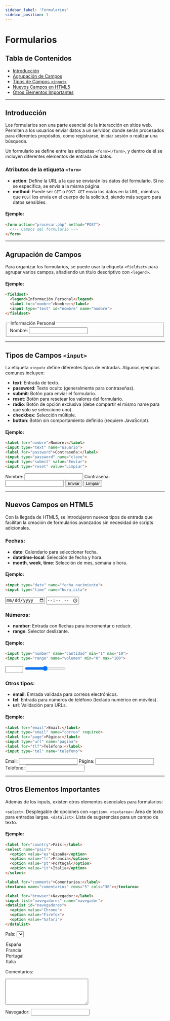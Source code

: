 ```yaml
---
sidebar_label: 'Formularios'
sidebar_position: 1
---
```

# Formularios

## Tabla de Contenidos
- [Introducción](#introducción)
- [Agrupación de Campos](#agrupación-de-campos)
- [Tipos de Campos `<input>`](#tipos-de-campos-input)
- [Nuevos Campos en HTML5](#nuevos-campos-en-html5)
- [Otros Elementos Importantes](#otros-elementos-importantes)

---
## Introducción
Los formularios son una parte esencial de la interacción en sitios web. Permiten a los usuarios enviar datos a un servidor, donde serán procesados para diferentes propósitos, como registrarse, iniciar sesión o realizar una búsqueda.

Un formulario se define entre las etiquetas `<form></form>`, y dentro de él se incluyen diferentes elementos de entrada de datos.

### Atributos de la etiqueta `<form>`
- **action**: Define la URL a la que se enviarán los datos del formulario. Si no se especifica, se envía a la misma página.
- **method**: Puede ser `GET` o `POST`. `GET` envía los datos en la URL, mientras que `POST` los envía en el cuerpo de la solicitud, siendo más seguro para datos sensibles.

#### Ejemplo:
```html
<form action="procesar.php" method="POST">
  <!-- Campos del formulario -->
</form>
```
---
## Agrupación de Campos
Para organizar los formularios, se puede usar la etiqueta `<fieldset>` para agrupar varios campos, añadiendo un título descriptivo con `<legend>`.

#### Ejemplo:
```html
<fieldset>
  <legend>Información Personal</legend>
  <label for="nombre">Nombre:</label>
  <input type="text" id="nombre" name="nombre">
</fieldset>
```
<fieldset>
  <legend>Información Personal</legend>
  <label for="nombre">Nombre:</label>
  <input type="text" id="nombre" name="nombre"></input>
</fieldset>

---
## Tipos de Campos `<input>`
La etiqueta `<input>` define diferentes tipos de entradas. Algunos ejemplos comunes incluyen:

- **text**: Entrada de texto.
- **password**: Texto oculto (generalmente para contraseñas).
- **submit**: Botón para enviar el formulario.
- **reset**: Botón para resetear los valores del formulario.
- **radio**: Botón de opción exclusiva (debe compartir el mismo name para que solo se seleccione uno).
- **checkbox**: Selección múltiple.
- **button**: Botón sin comportamiento definido (requiere JavaScript).

#### Ejemplo:
```html
<label for="nombre">Nombre:</label>
<input type="text" name="usuario">
<label for="password">Contraseña:</label>
<input type="password" name="clave">
<input type="submit" value="Enviar">
<input type="reset" value="Limpiar">
```
<label for="nombre">Nombre:</label>
<input type="text" name="usuario"></input>
<label for="password">Contraseña:</label>
<input type="password" name="clave"></input>
<input type="submit" value="Enviar"></input>
<input type="reset" value="Limpiar"></input>

---
## Nuevos Campos en HTML5
Con la llegada de HTML5, se introdujeron nuevos tipos de entrada que facilitan la creación de formularios avanzados sin necesidad de scripts adicionales.

### Fechas:
- **date**: Calendario para seleccionar fecha.
- **datetime-local**: Selección de fecha y hora.
- **month**, **week**, **time**: Selección de mes, semana o hora.

#### Ejemplo:
```html
<input type="date" name="fecha_nacimiento">
<input type="time" name="hora_cita">
```
<input type="date" name="fecha_nacimiento"></input>
<input type="time" name="hora_cita"></input>

### Números:
- **number**: Entrada con flechas para incrementar o reducir.
- **range**: Selector deslizante.

#### Ejemplo:
```html
<input type="number" name="cantidad" min="1" max="10">
<input type="range" name="volumen" min="0" max="100">
```
<input type="number" name="cantidad" min="1" max="10"></input>
<input type="range" name="volumen" min="0" max="100"></input>

### Otros tipos:
- **email**: Entrada validada para correos electrónicos.
- **tel**: Entrada para números de teléfono (teclado numérico en móviles).
- **url**: Validación para URLs.

#### Ejemplo:
```html
<label for="email">Email:</label>
<input type="email" name="correo" required>
<label for="page">Página:</label>
<input type="url" name="pagina">
<label for="tlf">Teléfono:</label>
<input type="tel" name="telefono">
```
<label for="email">Email:</label>
<input type="email" name="correo" required></input>
<label for="page">Página:</label>
<input type="url" name="pagina"></input>
<label for="tlf">Teléfono:</label>
<input type="tel" name="telefono"></input>

---
## Otros Elementos Importantes
Además de los inputs, existen otros elementos esenciales para formularios:

`<select>`: Desplegable de opciones con `<option>`.
`<textarea>`: Área de texto para entradas largas.
`<datalist>`: Lista de sugerencias para un campo de texto.

#### Ejemplo:
```html
<label for="country">País:</label>
<select name="pais">
  <option value="es">España</option>
  <option value="fr">Francia</option>
  <option value="pt">Portugal</option>
  <option value="it">Italia</option>
</select>

<label for="comments">Comentarios:</label>
<textarea name="comentarios" rows="5" cols="30"></textarea>

<label for="browser">Navegador:</label>
<input list="navegadores" name="navegador">
<datalist id="navegadores">
  <option value="Chrome">
  <option value="Firefox">
  <option value="Safari">
</datalist>
```
<label for="country">País:</label>
<select name="pais">
  <option value="es">España</option>
  <option value="fr">Francia</option>
  <option value="pt">Portugal</option>
  <option value="it">Italia</option>
</select>

<label for="comments">Comentarios:</label>
<textarea name="comentarios" rows="5" cols="30"></textarea>

<label for="browser">Navegador:</label>
<input list="navegadores" name="navegador"></input>
<datalist id="navegadores">
  <option value="Chrome"></option>
  <option value="Firefox"></option>
  <option value="Safari"></option>
</datalist>